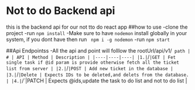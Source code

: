 # Not to do Backend api

this is the backend api for our not tto do react app
##how to use
-clone the project
-run `npm install`
-Make sure to have `nodemon` install globally in your system, if you dont have then run ` npm i -g nodemon`
-run `npm start`

##Api Endpointss
-All the api and point will folllow the rootUrl/api/v1/` path | # | API | Method | Description | |----|----|----| |1.|`/`|GET | Fet single task if @id param is provide otherwise fetch all the ticket list from server | |2.|`/`|POST | Add new ticket in the database | |3.|`/`|Delete | Expects IDs to be deleted,and delets from the database. | |4.|`/`|PATCH | Expects @ids,update the task to do list and not to do list |
